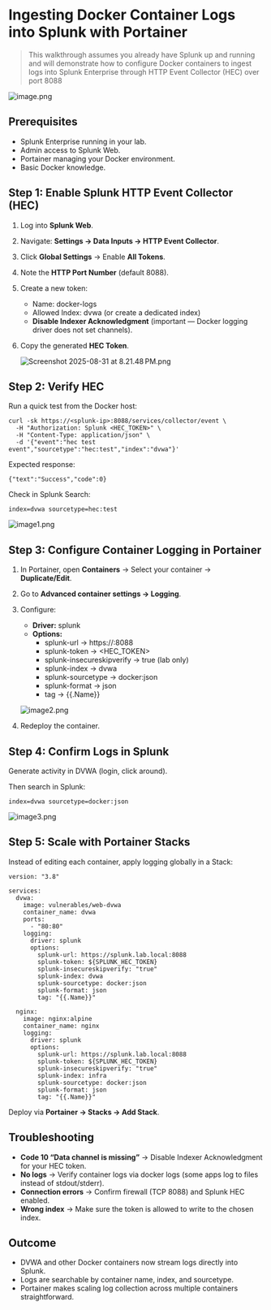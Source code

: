 # Ingesting Docker Container Logs into Splunk with Portainer

> This walkthrough assumes you already have Splunk up and running and will demonstrate how to configure Docker containers to ingest logs into Splunk Enterprise through HTTP Event Collector (HEC) over port 8088
> 


![image.png](../screenshots/image.png)


## **Prerequisites**

- Splunk Enterprise running in your lab.
- Admin access to Splunk Web.
- Portainer managing your Docker environment.
- Basic Docker knowledge.


## **Step 1: Enable Splunk HTTP Event Collector (HEC)**

1. Log into **Splunk Web**.
2. Navigate: **Settings → Data Inputs → HTTP Event Collector**.
3. Click **Global Settings** → Enable **All Tokens**.
4. Note the **HTTP Port Number** (default 8088).
5. Create a new token:
    - Name: docker-logs
    - Allowed Index: dvwa (or create a dedicated index)
    - **Disable Indexer Acknowledgment** (important — Docker logging driver does not set channels).
6. Copy the generated **HEC Token**.
    
    ![Screenshot 2025-08-31 at 8.21.48 PM.png](../screenshots/Screenshot_2025-08-31_at_8.21.48_PM.png)
    


## **Step 2: Verify HEC**

Run a quick test from the Docker host:

```
curl -sk https://<splunk-ip>:8088/services/collector/event \
  -H "Authorization: Splunk <HEC_TOKEN>" \
  -H "Content-Type: application/json" \
  -d '{"event":"hec test event","sourcetype":"hec:test","index":"dvwa"}'
```

Expected response:

```
{"text":"Success","code":0}
```

Check in Splunk Search:

```
index=dvwa sourcetype=hec:test
```

![image1.png](../screenshots/image1.png)


## **Step 3: Configure Container Logging in Portainer**

1. In Portainer, open **Containers** → Select your container → **Duplicate/Edit**.
2. Go to **Advanced container settings → Logging**.
3. Configure:
    - **Driver:** splunk
    - **Options:**
        - splunk-url → https://<splunk-ip>:8088
        - splunk-token → <HEC_TOKEN>
        - splunk-insecureskipverify → true (lab only)
        - splunk-index → dvwa
        - splunk-sourcetype → docker:json
        - splunk-format → json
        - tag → {{.Name}}
    
    ![image2.png](../screenshots/image2.png)
    
4. Redeploy the container.


## **Step 4: Confirm Logs in Splunk**

Generate activity in DVWA (login, click around).

Then search in Splunk:

```
index=dvwa sourcetype=docker:json
```

![image3.png](../screenshots/image3.png)


## **Step 5: Scale with Portainer Stacks**

Instead of editing each container, apply logging globally in a Stack:

```
version: "3.8"

services:
  dvwa:
    image: vulnerables/web-dvwa
    container_name: dvwa
    ports:
      - "80:80"
    logging:
      driver: splunk
      options:
        splunk-url: https://splunk.lab.local:8088
        splunk-token: ${SPLUNK_HEC_TOKEN}
        splunk-insecureskipverify: "true"
        splunk-index: dvwa
        splunk-sourcetype: docker:json
        splunk-format: json
        tag: "{{.Name}}"

  nginx:
    image: nginx:alpine
    container_name: nginx
    logging:
      driver: splunk
      options:
        splunk-url: https://splunk.lab.local:8088
        splunk-token: ${SPLUNK_HEC_TOKEN}
        splunk-insecureskipverify: "true"
        splunk-index: infra
        splunk-sourcetype: docker:json
        splunk-format: json
        tag: "{{.Name}}"
```

Deploy via **Portainer → Stacks → Add Stack**.


## **Troubleshooting**

- **Code 10 “Data channel is missing”** → Disable Indexer Acknowledgment for your HEC token.
- **No logs** → Verify container logs via docker logs <container> (some apps log to files instead of stdout/stderr).
- **Connection errors** → Confirm firewall (TCP 8088) and Splunk HEC enabled.
- **Wrong index** → Make sure the token is allowed to write to the chosen index.


## **Outcome**

- DVWA and other Docker containers now stream logs directly into Splunk.
- Logs are searchable by container name, index, and sourcetype.
- Portainer makes scaling log collection across multiple containers straightforward.
